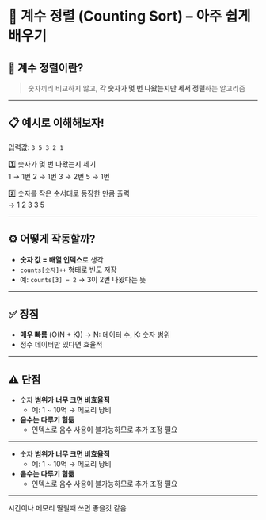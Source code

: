 # 🧠 계수 정렬 (Counting Sort) – 아주 쉽게 배우기

## 📌 계수 정렬이란?

> 숫자끼리 비교하지 않고, **각 숫자가 몇 번 나왔는지만 세서 정렬**하는 알고리즘

---

## 📋 예시로 이해해보자!

입력값: `3 5 3 2 1`

1️⃣ 숫자가 몇 번 나왔는지 세기  
1 → 1번
2 → 1번
3 → 2번
5 → 1번

2️⃣ 숫자를 작은 순서대로 등장한 만큼 출력  
→ 1 2 3 3 5

---

## ⚙️ 어떻게 작동할까?

- **숫자 값 = 배열 인덱스**로 생각
- `counts[숫자]++` 형태로 빈도 저장
- 예: `counts[3] = 2` → 3이 2번 나왔다는 뜻

---

## ✅ 장점

- **매우 빠름** (O(N + K)) → N: 데이터 수, K: 숫자 범위
- 정수 데이터만 있다면 효율적

---

## ⚠️ 단점

- 숫자 **범위가 너무 크면 비효율적**
  - 예: 1 ~ 10억 → 메모리 낭비
- **음수는 다루기 힘듦**
  - 인덱스로 음수 사용이 불가능하므로 추가 조정 필요

---

- 숫자 **범위가 너무 크면 비효율적**
  - 예: 1 ~ 10억 → 메모리 낭비
- **음수는 다루기 힘듦**
  - 인덱스로 음수 사용이 불가능하므로 추가 조정 필요

---

시간이나 메모리 딸릴때 쓰면 좋을것 같음
